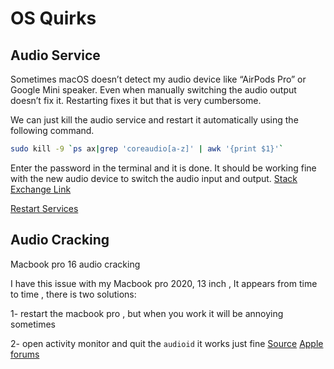 # OS Quirks

## Audio Service

Sometimes macOS doesn’t detect my audio device like “AirPods Pro” or Google Mini speaker. Even when manually switching the audio output doesn’t fix it. Restarting fixes it but that is very cumbersome.

We can just kill the audio service and restart it automatically using the following command.

```sh
sudo kill -9 `ps ax|grep 'coreaudio[a-z]' | awk '{print $1}'`
```

Enter the password in the terminal and it is done. It should be working fine with the new audio device to switch the audio input and output. [Stack Exchange Link](https://apple.stackexchange.com/questions/16842/restarting-sound-service)

[Restart Services](https://serverfault.com/questions/194832/how-to-start-stop-restart-launchd-services-from-the-command-line)



## Audio Cracking

Macbook pro 16 audio cracking

I have this issue with my Macbook pro 2020, 13 inch , It appears from time to time , there is two solutions: 

1- restart the macbook pro , but when you work it will be annoying sometimes 

2- open activity monitor and quit the `audioid` it works just fine 
[Source](https://discussions.apple.com/thread/251203866)
[Apple forums](https://developer.apple.com/forums/thread/132423)